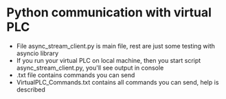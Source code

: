 # Python communication with virtual PLC

- File async_stream_client.py is main file, rest are just some testing with asyncio library
- If you run your virtual PLC on local machine, then you start script async_stream_client.py, you'll see output in console
- .txt file contains commands you can send
- VirtualPLC_Commands.txt contains all commands you can send, help is described